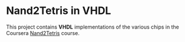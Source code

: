# Nand2Tetris in VHDL
This project contains **VHDL** implementations of the various chips in the Coursera <a href="https://www.coursera.org/learn/build-a-computer?irclickid=RJuSrZwrixyPWrHXgexp23u5UkFy74X71SKcyE0&irgwc=1&utm_campaign=3919688&utm_content=b2c&utm_medium=partners&utm_source=impact" target="_blank">Nand2Tetris</a> course.
